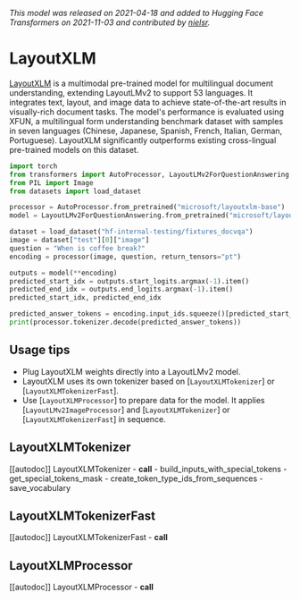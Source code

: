 <!--Copyright 2021 The HuggingFace Team. All rights reserved.

Licensed under the Apache License, Version 2.0 (the "License"); you may not use this file except in compliance with
the License. You may obtain a copy of the License at

http://www.apache.org/licenses/LICENSE-2.0

Unless required by applicable law or agreed to in writing, software distributed under the License is distributed on
an "AS IS" BASIS, WITHOUT WARRANTIES OR CONDITIONS OF ANY KIND, either express or implied. See the License for the
specific language governing permissions and limitations under the License.

⚠️ Note that this file is in Markdown but contain specific syntax for our doc-builder (similar to MDX) that may not be
rendered properly in your Markdown viewer.

-->
*This model was released on 2021-04-18 and added to Hugging Face Transformers on 2021-11-03 and contributed by [nielsr](https://huggingface.co/nielsr).*

# LayoutXLM

[LayoutXLM](https://huggingface.co/papers/2104.08836) is a multimodal pre-trained model for multilingual document understanding, extending LayoutLMv2 to support 53 languages. It integrates text, layout, and image data to achieve state-of-the-art results in visually-rich document tasks. The model's performance is evaluated using XFUN, a multilingual form understanding benchmark dataset with samples in seven languages (Chinese, Japanese, Spanish, French, Italian, German, Portuguese). LayoutXLM significantly outperforms existing cross-lingual pre-trained models on this dataset.

<hfoptions id="usage">
<hfoption id="LayoutLMv2ForQuestionAnswering">

```py
import torch
from transformers import AutoProcessor, LayoutLMv2ForQuestionAnswering
from PIL import Image
from datasets import load_dataset

processor = AutoProcessor.from_pretrained("microsoft/layoutxlm-base")
model = LayoutLMv2ForQuestionAnswering.from_pretrained("microsoft/layoutxlm-base", dtype="auto")

dataset = load_dataset("hf-internal-testing/fixtures_docvqa")
image = dataset["test"][0]["image"]
question = "When is coffee break?"
encoding = processor(image, question, return_tensors="pt")

outputs = model(**encoding)
predicted_start_idx = outputs.start_logits.argmax(-1).item()
predicted_end_idx = outputs.end_logits.argmax(-1).item()
predicted_start_idx, predicted_end_idx

predicted_answer_tokens = encoding.input_ids.squeeze()[predicted_start_idx : predicted_end_idx + 1]
print(processor.tokenizer.decode(predicted_answer_tokens))
```

</hfoption>
</hfoptions>

## Usage tips

- Plug LayoutXLM weights directly into a LayoutLMv2 model.
- LayoutXLM uses its own tokenizer based on [`LayoutXLMTokenizer`] or [`LayoutXLMTokenizerFast`].
- Use [`LayoutXLMProcessor`] to prepare data for the model. It applies [`LayoutLMv2ImageProcessor`] and [`LayoutXLMTokenizer`] or [`LayoutXLMTokenizerFast`] in sequence.

## LayoutXLMTokenizer

[[autodoc]] LayoutXLMTokenizer
    - __call__
    - build_inputs_with_special_tokens
    - get_special_tokens_mask
    - create_token_type_ids_from_sequences
    - save_vocabulary

## LayoutXLMTokenizerFast

[[autodoc]] LayoutXLMTokenizerFast
    - __call__

## LayoutXLMProcessor

[[autodoc]] LayoutXLMProcessor
    - __call__

